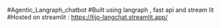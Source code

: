 #Agentic_Langraph_chatbot
#Built using langraph , fast api and stream lit
#Hosted on streamlit : https://tijo-langchat.streamlit.app/
